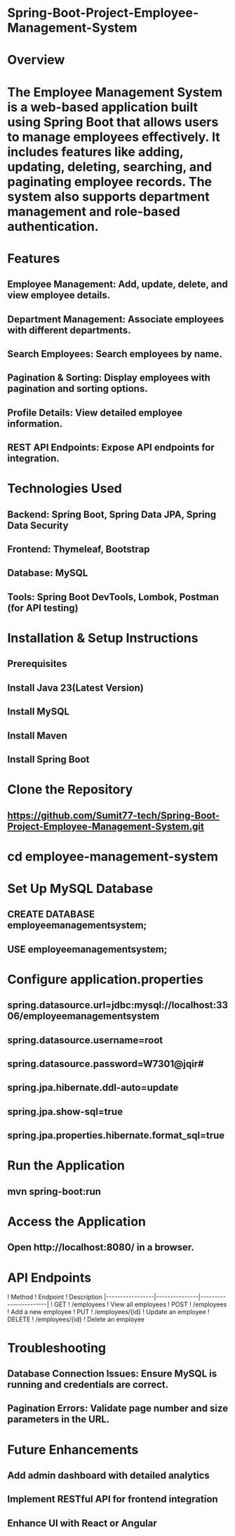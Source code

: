 # Spring-Boot-Project-Employee-Management-System

# Overview

# The Employee Management System is a web-based application built using Spring Boot that allows users to manage employees effectively. It includes features like adding, updating, deleting, searching, and paginating employee records. The system also supports department management and role-based authentication.

# Features

## Employee Management: Add, update, delete, and view employee details.

## Department Management: Associate employees with different departments.

## Search Employees: Search employees by name.

## Pagination & Sorting: Display employees with pagination and sorting options.

## Profile Details: View detailed employee information.

## REST API Endpoints: Expose API endpoints for integration.

# Technologies Used

## Backend: Spring Boot, Spring Data JPA, Spring Data Security

## Frontend: Thymeleaf, Bootstrap

## Database: MySQL

## Tools: Spring Boot DevTools, Lombok, Postman (for API testing)

# Installation & Setup Instructions

## Prerequisites

## Install Java 23(Latest Version)

## Install MySQL

## Install Maven

## Install Spring Boot

# Clone the Repository

## https://github.com/Sumit77-tech/Spring-Boot-Project-Employee-Management-System.git

# cd employee-management-system

# Set Up MySQL Database

## CREATE DATABASE employeemanagementsystem;

## USE employeemanagementsystem;

# Configure application.properties

## spring.datasource.url=jdbc:mysql://localhost:3306/employeemanagementsystem
## spring.datasource.username=root
## spring.datasource.password=W7301@jqir#
## spring.jpa.hibernate.ddl-auto=update
## spring.jpa.show-sql=true
## spring.jpa.properties.hibernate.format_sql=true

# Run the Application

## mvn spring-boot:run

# Access the Application

## Open http://localhost:8080/ in a browser.

# API Endpoints

! Method         ! Endpoint          ! Description
|-----------------|---------------|-----------------------|
! GET            ! /employees        ! View all employees
! POST           ! /employees        ! Add a new employee
! PUT            ! /employees/{id}   ! Update an employee
! DELETE         ! /employees/{id}   ! Delete an employee

# Troubleshooting

## Database Connection Issues: Ensure MySQL is running and credentials are correct.

## Pagination Errors: Validate page number and size parameters in the URL.

# Future Enhancements

## Add admin dashboard with detailed analytics

## Implement RESTful API for frontend integration

## Enhance UI with React or Angular
